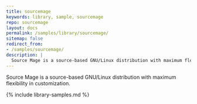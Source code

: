 ```yaml
---
title: sourcemage
keywords: library, sample, sourcemage
repo: sourcemage
layout: docs
permalink: /samples/library/sourcemage/
sitemap: false
redirect_from:
- /samples/sourcemage/
description: |
  Source Mage is a source-based GNU/Linux distribution with maximum flexibility in customization.
---
```


Source Mage is a source-based GNU/Linux distribution with maximum flexibility in customization.


{% include library-samples.md %}
